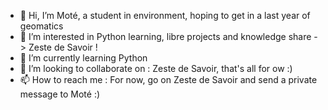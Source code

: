 - 👋 Hi, I’m Moté, a student in environment, hoping to get in a last year of geomatics
- 👀 I’m interested in Python learning, libre projects and knowledge share -> Zeste de Savoir !
- 🌱 I’m currently learning Python
- 💞️ I’m looking to collaborate on : Zeste de Savoir, that's all for ow :)
- 📫 How to reach me : For now, go on Zeste de Savoir and send a private message to Moté :)
